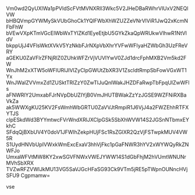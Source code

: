 Vm0wd2QyUXlWa1pPVldScFVtMVNXRll3Wkc5V2JHeDBaRWhrVlUxV2NEQlVW
bHBQVmpGYWMySkVUbGhoCk1YQlFWbXhWZUZZeVNrVlViR1JwQ2xKcmNFbFhW
bVEwVXpKTmVGcElWbWxTYlZKd1EyeEtjbU5GYkZkaQpWRUkwVlhwR1NtVldV
bkppUjJ4VFlsWktXVkV5YzNkbFJrNXpVbXhrYVFwWFIyaHZWbGh3UzFReVRY
aGEKU0ZaVFlrZFNjRlZ0ZUhkWFZrVjVUVlYwV0ZJd1drcFphMXB2Vm5kd2FW
WnJhM2xXTW5oWFlURlJlVlZyClpGWUtZbXR3V1ZscldtRmpSbFowVGxWT1Yx
WnJWalZVVmxZd1ZUSktTRlZzY0ZwTlJuQnlWakJHZDFaRwpTbFpqUlZwWFls
aFNWRlY2UmxabFJrNVpDbUZIYjB0VmJHUTBWakZzYzJGSE9WZFNiRXBaVkZa
ak5WWXgKU25KV2FsWmhWbGRTU0ZaVVJtRmpiR1J6VjJ4a2FWZEhhRTFXYTJS
clpESkdWd3BYYmtwcFVrWndXRlJXClpGSk5SbXhWVW14S2JGSnNTbmxEYkhC
SFdqQjBXbUV4Y0doV1JFWlhZekpHUjFSc1RsZGlXR2QzVjFSTwpkMUV4VW5R
S1UydHNVbUpIVWxkWmExcExaV3hhVjFkc1pGaFNWR3hYV2xWYWQyRkZNWFJo
UmxaWFVtMW8KY2xwSGVFNWxVWEJYWW14S1dGbFhjM2hVUmtWNUNrMVhSbXRX
TVZwRFZVWlJkMU13VG5SaVJGcHFaSG93Ck9VTm5jRE5pTWpnOUNncHVjSFU9
Cgpmamw=

vse